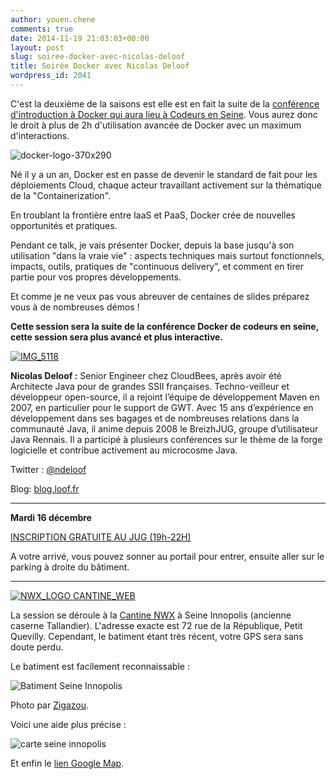 ```yaml
---
author: youen.chene
comments: true
date: 2014-11-19 21:03:03+00:00
layout: post
slug: soiree-docker-avec-nicolas-deloof
title: Soirée Docker avec Nicolas Deloof
wordpress_id: 2041
---
```


C'est la deuxième de la saisons est elle est en fait la suite de la [conférence d'introduction à Docker qui aura lieu à Codeurs en Seine](http://www.codeursenseine.com/2014/speakers.html#sp_403). Vous aurez donc le droit à plus de 2h d'utilisation avancée de Docker avec un maximum d'interactions.



![docker-logo-370x290](http://www.normandyjug.org/wp-content/uploads/2014/11/docker-logo-370x290.jpg)


Né il y a un an, Docker est en passe de devenir le standard de fait pour les déploiements Cloud, chaque acteur travaillant activement sur la thématique de la "Containerization".





En troublant la frontière entre IaaS et PaaS, Docker crée de nouvelles opportunités et pratiques.





Pendant ce talk, je vais présenter Docker, depuis la base jusqu'à son utilisation "dans la vraie vie" : aspects techniques mais surtout fonctionnels, impacts, outils, pratiques de "continuous delivery", et comment en tirer partie pour vos propres développements.





Et comme je ne veux pas vous abreuver de centaines de slides préparez vous à de nombreuses démos !




**Cette session sera la suite de la conférence Docker de codeurs en seine, cette session sera plus avancé et plus interactive.**



[![IMG_5118](http://www.normandyjug.org/wp-content/uploads/2012/05/IMG_5118-200x300.jpg)](http://www.normandyjug.org/wp-content/uploads/2012/05/IMG_5118.jpg)

**Nicolas Deloof :** Senior Engineer chez CloudBees, après avoir été Architecte Java pour de grandes SSII françaises. Techno-veilleur et développeur open-source, il a rejoint l’équipe de développement Maven en 2007, en particulier pour le support de GWT. Avec 15 ans d’expérience en développement dans ses bagages et de nombreuses relations dans la communauté Java, il anime depuis 2008 le BreizhJUG, groupe d’utilisateur Java Rennais. Il a participé à plusieurs conférences sur le thème de la forge logicielle et contribue activement au microcosme Java.




Twitter : [@ndeloof](http://www.twitter.com/ndeloof)




Blog: [blog.loof.fr](http://blog.loof.fr/)





* * *




**Mardi 16 décembre**




[INSCRIPTION GRATUITE AU JUG (19h-22H)](http://jugevents.org/jugevents/event/55056)


A votre arrivé, vous pouvez sonner au portail pour entrer, ensuite aller sur le parking à droite du bâtiment.



* * *


[![NWX_LOGO CANTINE_WEB](http://www.normandyjug.org/wp-content/uploads/2014/09/NWX_LOGO-CANTINE_WEB-300x151.png)](http://www.normandyjug.org/wp-content/uploads/2014/09/NWX_LOGO-CANTINE_WEB.png)




La session se déroule à la [Cantine NWX](http://www.nwx.fr/la-cantine) à Seine Innopolis (ancienne caserne Tallandier). L'adresse exacte est 72 rue de la République, Petit Quevilly. Cependant, le batiment étant très récent, votre GPS sera sans doute perdu.



Le batiment est facilement reconnaissable :

![Batiment Seine Innopolis](http://www.codeursenseine.com/assets/img/D4K-seineinnopolis.jpg)


Photo par [Zigazou](http://www.flickr.com/photos/zigazou76/9686223521/).


Voici une aide plus précise :

![carte seine innopolis](http://www.codeursenseine.com/assets/img/D4K-seineinnopolis-map.jpg)



Et enfin le [lien Google Map](https://www.google.fr/maps?sll=49.6613699764283,0.9257406254088969&sspn=1.9345148084234847,5.099799485064161&t=h&q=seine+innopolis,+petit+quevilly&ie=UTF8&hq=seine+innopolis,&hnear=Le+Petit-Quevilly,+Seine-Maritime,+Haute-Normandie&ll=49.428688,1.066261&spn=0.002435,0.003946&z=19&vpsrc=6&iwloc=A&cid=14989999868521566714).


